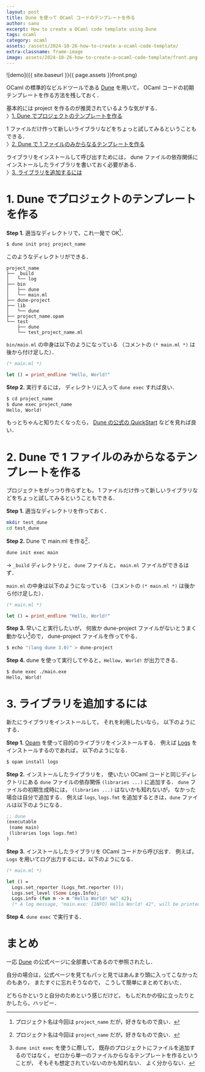 ```yaml
---
layout: post
title: Dune を使って OCaml コードのテンプレートを作る
author: sano
excerpt: How to create a OCaml code template using Dune
tags: ocaml
category: ocaml
assets: /assets/2024-10-26-how-to-create-a-ocaml-code-template/
extra-classname: frame-image
image: assets/2024-10-26-how-to-create-a-ocaml-code-template/front.png
---
```


![demo]({{ site.baseurl }}{{ page.assets }}front.png)

OCaml の標準的なビルドツールである
[Dune](https://dune.readthedocs.io/en/stable/index.html)
を用いて，
OCaml コードの初期テンプレートを作る方法を残しておく．

基本的には project を作るのが推奨されているような気がする．
<br/>
〉[1. Dune でプロジェクトのテンプレートを作る](#1-dune-でプロジェクトのテンプレートを作る)

1 ファイルだけ作って新しいライブラリなどをちょっと試してみるということもできる．
<br/>
〉[2. Dune で 1 ファイルのみからなるテンプレートを作る](#2-dune-で-1-ファイルのみからなるテンプレートを作る)

ライブラリをインストールして呼び出すためには，
dune ファイルの依存関係にインストールしたライブラリを書いておく必要がある．
<br/>
〉[3. ライブラリを追加するには](#3-ライブラリを追加するには)

# 1. Dune でプロジェクトのテンプレートを作る

**Step 1.**
適当なディレクトリで，これ一発で OK[^1]．

```bash
$ dune init proj project_name
```

[^1]: プロジェクト名は今回は `project_name` だが，好きなもので良い．

このようなディレクトリができる．

```
project_name
├── _build
│   └── log
├── bin
│   ├── dune
│   └── main.ml
├── dune-project
├── lib
│   └── dune
├── project_name.opam
└── test
    ├── dune
    └── test_project_name.ml
```

`bin/main.ml` の中身は以下のようになっている
（コメントの `(* main.ml *)` は後から付け足した）．

```ocaml
(* main.ml *)

let () = print_endline "Hello, World!"
```

**Step 2.**
実行するには，
ディレクトリに入って
`dune exec`
すれば良い．

```bash
$ cd project_name
$ dune exec project_name
Hello, World!
```

もっとちゃんと知りたくなったら，
[Dune の公式の QuickStart](https://dune.readthedocs.io/en/stable/quick-start.html)
などを見れば良い．

# 2. Dune で 1 ファイルのみからなるテンプレートを作る

プロジェクトをがっつり作らずとも，
1 ファイルだけ作って新しいライブラリなどをちょっと試してみるということもできる．

**Step 1.**
適当なディレクトリを作っておく．

```bash
mkdir test_dune
cd test_dune
```

**Step 2.**
Dune で main.ml を作る[^1]．

```bash
dune init exec main
```

[^1]: main である必要はなく，例えば hello_world などでも良い．

→
`_build` ディレクトリと，
`dune` ファイルと，
`main.ml` ファイルができるはず．

`main.ml` の中身は以下のようになっている
（コメントの `(* main.ml *)` は後から付け足した）．

```ocaml
(* main.ml *)

let () = print_endline "Hello, World!"
```

**Step 3.**
早いこと実行したいが，
何故か dune-project ファイルがないとうまく動かない[^2]ので，
dune-project ファイルを作ってやる．

[^2]:
    `dune init exec` を使うに際して，
    既存のプロジェクトにファイルを追加するのではなく，
    ゼロから単一のファイルからなるテンプレートを作るということが，
    そもそも想定されていないのかも知れない．
    よく分からない．

```bash
$ echo "(lang dune 3.0)" > dune-project
```

**Step 4.**
dune を使って実行してやると，`Hellow, World!` が出力できる．

```bash
$ dune exec ./main.exe
Hello, World!
```

# 3. ライブラリを追加するには

新たにライブラリをインストールして，
それを利用したいなら，
以下のようにする．

**Step 1.**
[Opam](https://opam.ocaml.org/)
を使って目的のライブラリをインストールする．
例えば [Logs](https://github.com/dbuenzli/logs) をインストールするのであれば，
以下のようになる．

```bash
$ opam install logs
```

**Step 2.**
インストールしたライブラリを，
使いたい OCaml コードと同じディレクトリにある
`dune` ファイルの依存関係 `(libraries ...)` に追加する．
`dune` ファイルの初期生成時には，
`(libraries ...)` はないかも知れないが，
なかった場合は自分で追加する．
例えば `logs`, `logs.fmt` を追加するときは，`dune` ファイルは以下のようになる．

```lisp
;; dune
(executable
 (name main)
 (libraries logs logs.fmt)
)
```

**Step 3.**
インストールしたライブラリを OCaml コードから呼び出す．
例えば，`Logs` を用いてログ出力するには，以下のようになる．

```ocaml
(* main.ml *)

let () =
  Logs.set_reporter (Logs_fmt.reporter ());
  Logs.set_level (Some Logs.Info);
  Logs.info (fun m -> m "Hello World! %d" 42);
  (* A log message, "main.exe: [INFO] Hello World! 42", will be printed. *)
```

**Step 4.**
`dune exec` で実行する．

# まとめ

一応
[Dune](https://dune.readthedocs.io/en/stable/quick-start.html)
の公式ページに全部書いてあるので参照されたし．

自分の場合は，公式ページを見てもパッと見ではあんまり頭に入ってこなかったのもあり，
またすぐに忘れそうなので，
こうして簡単にまとめておいた．

どちらかというと自分のためという感じだけど，
もしだれかの役に立ったりとかしたら，ハッピー．
